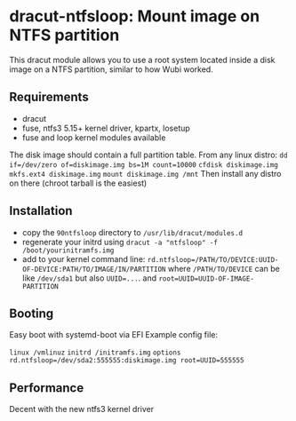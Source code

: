 dracut-ntfsloop: Mount image on NTFS partition
==============================================

This dracut module allows you to use a root system located inside
a disk image on a NTFS partition, similar to how Wubi worked.

## Requirements

* dracut
* fuse, ntfs3 5.15+ kernel driver, kpartx, losetup
* fuse and loop kernel modules available

The disk image should contain a full partition table.
From any linux distro: 
`dd if=/dev/zero of=diskimage.img bs=1M count=10000`
`cfdisk diskimage.img`
`mkfs.ext4 diskimage.img`
`mount diskimage.img /mnt`
Then install any distro on there (chroot tarball is the easiest)

## Installation

* copy the `90ntfsloop` directory to `/usr/lib/dracut/modules.d`
* regenerate your initrd using `dracut -a "ntfsloop" -f /boot/yourinitramfs.img `
* add to your kernel command line: `rd.ntfsloop=/PATH/TO/DEVICE:UUID-OF-DEVICE:PATH/TO/IMAGE/IN/PARTITION`
  where `/PATH/TO/DEVICE` can be like `/dev/sda1` but also `UUID=...`. and `root=UUID=UUID-OF-IMAGE-PARTITION`

## Booting

Easy boot with systemd-boot via EFI
Example config file:

`linux /vmlinuz`
`initrd /initramfs.img`
`options rd.ntfsloop=/dev/sda2:555555:diskimage.img root=UUID=555555`

## Performance

Decent with the new ntfs3 kernel driver
